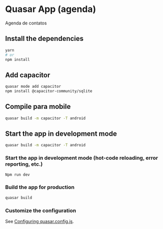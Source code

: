 # Quasar App (agenda)

Agenda de contatos

## Install the dependencies
```bash
yarn
# or
npm install
```
## Add capacitor
```bash
quasar mode add capacitor
npm install @capacitor-community/sqlite
```

## Compile para mobile
```bash
quasar build -m capacitor -T android
```

## Start the app in development mode
```bash
quasar build -m capacitor -T android
```

### Start the app in development mode (hot-code reloading, error reporting, etc.)
```bash
Npm run dev
```


### Build the app for production
```bash
quasar build
```

### Customize the configuration
See [Configuring quasar.config.js](https://v2.quasar.dev/quasar-cli-vite/quasar-config-js).
